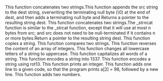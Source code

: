 This function concatenates two strings.This function appends the src string to the dest string, overwriting the terminating null byte (\0) at the end of dest, and then adds a terminating null byte and Returns a pointer to the resulting string dest.
This function concatenates two strings.The _strncat function is similar to the _strcat function, except that it will use at most n bytes from src; and src does not need to be null-terminated if it contains n or more bytes.Return a pointer to the resulting string dest.
This function  copies a string.
This function compares two strings.
This function reverses the content of an array of integers.
This function  changes all lowercase letters of a string to uppercase.
This function  capitalizes all words of a string.
This function encodes a string into 1337.
This function  encodes a string using rot13.
This function  prints an integer.
This function adds one line to a given code, so that the program prints a[2] = 98, followed by a new line.
This function adds two numbers.
